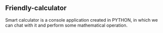 ## Friendly-calculator
Smart calculator is a console application created in PYTHON,
in which we can chat with it and perform some mathematical operation. 
